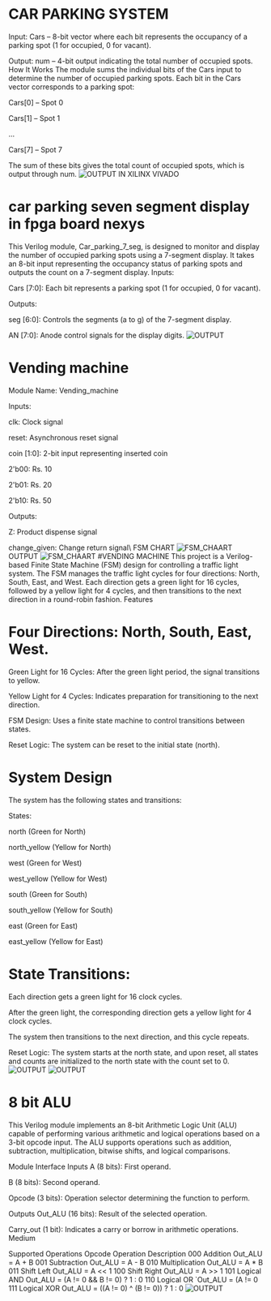 # CAR PARKING SYSTEM
Input: Cars – 8-bit vector where each bit represents the occupancy of a parking spot (1 for occupied, 0 for vacant).​

Output: num – 4-bit output indicating the total number of occupied spots.
How It Works
The module sums the individual bits of the Cars input to determine the number of occupied parking spots. Each bit in the Cars vector corresponds to a parking spot:​

Cars[0] – Spot 0​

Cars[1] – Spot 1​

...​

Cars[7] – Spot 7​

The sum of these bits gives the total count of occupied spots, which is output through num.
![OUTPUT IN XILINX VIVADO](https://github.com/HAFSAYUSUF/verilog_projects/blob/main/Screenshot%202025-04-11%20072841.png?raw=true)
# car parking seven segment display in fpga board nexys
This Verilog module, Car_parking_7_seg, is designed to monitor and display the number of occupied parking spots using a 7-segment display. It takes an 8-bit input representing the occupancy status of parking spots and outputs the count on a 7-segment display.
Inputs:

Cars [7:0]: Each bit represents a parking spot (1 for occupied, 0 for vacant).​

Outputs:

seg [6:0]: Controls the segments (a to g) of the 7-segment display.​

AN [7:0]: Anode control signals for the display digits.
![OUTPUT](https://github.com/HAFSAYUSUF/verilog_projects/blob/main/Screenshot%202025-04-11%20075127.png?raw=true)
# Vending machine
Module Name: Vending_machine​

Inputs:

clk: Clock signal​

reset: Asynchronous reset signal​

coin [1:0]: 2-bit input representing inserted coin​

2'b00: Rs. 10

2'b01: Rs. 20

2'b10: Rs. 50

Outputs:

Z: Product dispense signal​

change_given: Change return signal​\\
FSM CHART
![FSM_CHAART](https://github.com/HAFSAYUSUF/verilog_projects/blob/main/graphviz%20(1).png?raw=true)
OUTPUT
![FSM_CHAART](https://github.com/HAFSAYUSUF/verilog_projects/blob/main/Screenshot%202025-04-11%20085507.png?raw=true)
#VENDING MACHINE
This project is a Verilog-based Finite State Machine (FSM) design for controlling a traffic light system. The FSM manages the traffic light cycles for four directions: North, South, East, and West. Each direction gets a green light for 16 cycles, followed by a yellow light for 4 cycles, and then transitions to the next direction in a round-robin fashion.
Features
# Four Directions: North, South, East, West.

Green Light for 16 Cycles: After the green light period, the signal transitions to yellow.

Yellow Light for 4 Cycles: Indicates preparation for transitioning to the next direction.

FSM Design: Uses a finite state machine to control transitions between states.

Reset Logic: The system can be reset to the initial state (north).
# System Design
The system has the following states and transitions:

States:

north (Green for North)

north_yellow (Yellow for North)

west (Green for West)

west_yellow (Yellow for West)

south (Green for South)

south_yellow (Yellow for South)

east (Green for East)

east_yellow (Yellow for East)
# State Transitions:

Each direction gets a green light for 16 clock cycles.

After the green light, the corresponding direction gets a yellow light for 4 clock cycles.

The system then transitions to the next direction, and this cycle repeats.

Reset Logic: The system starts at the north state, and upon reset, all states and counts are initialized to the north state with the count set to 0.
![OUTPUT](https://github.com/HAFSAYUSUF/verilog_projects/blob/main/graphviz%20(2).png?raw=true)
![OUTPUT](https://github.com/HAFSAYUSUF/verilog_projects/blob/main/Screenshot%202025-04-11%20163543.png?raw=true)
# 8 bit ALU
This Verilog module implements an 8-bit Arithmetic Logic Unit (ALU) capable of performing various arithmetic and logical operations based on a 3-bit opcode input. The ALU supports operations such as addition, subtraction, multiplication, bitwise shifts, and logical comparisons.​

Module Interface
Inputs
A (8 bits): First operand.​

B (8 bits): Second operand.​

Opcode (3 bits): Operation selector determining the function to perform.​

Outputs
Out_ALU (16 bits): Result of the selected operation.​

Carry_out (1 bit): Indicates a carry or borrow in arithmetic operations.​
Medium

Supported Operations
Opcode	Operation	Description
000	Addition	Out_ALU = A + B
001	Subtraction	Out_ALU = A - B
010	Multiplication	Out_ALU = A * B
011	Shift Left	Out_ALU = A << 1
100	Shift Right	Out_ALU = A >> 1
101	Logical AND	Out_ALU = (A != 0 && B != 0) ? 1 : 0
110	Logical OR	`Out_ALU = (A != 0
111	Logical XOR	Out_ALU = ((A != 0) ^ (B != 0)) ? 1 : 0
![OUTPUT](https://github.com/HAFSAYUSUF/verilog_projects/blob/main/Screenshot%202025-04-11%20200005.png?raw=true)

